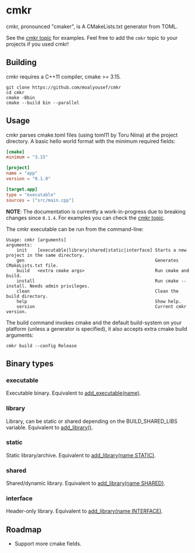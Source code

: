 # cmkr

cmkr, pronounced "cmaker", is A CMakeLists.txt generator from TOML.

See the [cmkr topic](https://github.com/topics/cmkr) for examples. Feel free to add the `cmkr` topic to your projects if you used cmkr!

## Building

cmkr requires a C++11 compiler, cmake >= 3.15.

```
git clone https://github.com/moalyousef/cmkr
cd cmkr
cmake -Bbin
cmake --build bin --parallel
```

## Usage

cmkr parses cmake.toml files (using toml11 by Toru Niina) at the project directory. A basic hello world format with the minimum required fields:

```toml
[cmake]
minimum = "3.15"

[project]
name = "app"
version = "0.1.0"

[target.app]
type = "executable"
sources = ["src/main.cpp"]
```

**NOTE**: The documentation is currently a work-in-progress due to breaking changes since `0.1.4`. For examples you can check the [cmkr topic](https://github.com/topics/cmkr).

The cmkr executable can be run from the command-line:

```
Usage: cmkr [arguments]
arguments:
    init    [executable|library|shared|static|interface] Starts a new project in the same directory.
    gen                                                  Generates CMakeLists.txt file.
    build   <extra cmake args>                           Run cmake and build.
    install                                              Run cmake --install. Needs admin privileges.
    clean                                                Clean the build directory.
    help                                                 Show help.
    version                                              Current cmkr version.
```

The build command invokes cmake and the default build-system on your platform (unless a generator is specified), it also accepts extra cmake build arguments:

```
cmkr build --config Release 
```

## Binary types

### executable

Executable binary. Equivalent to [add_executable(name)](https://cmake.org/cmake/help/latest/command/add_executable.html).

### library

Library, can be static or shared depending on the BUILD_SHARED_LIBS variable. Equivalent to [add_library()](https://cmake.org/cmake/help/latest/command/add_library.html).

### static

Static library/archive. Equivalent to [add_library(name STATIC)](https://cmake.org/cmake/help/latest/command/add_library.html).

### shared

Shared/dynamic library. Equivalent to [add_library(name SHARED)](https://cmake.org/cmake/help/latest/command/add_library.html).

### interface

Header-only library. Equivalent to [add_library(name INTERFACE)](https://cmake.org/cmake/help/latest/command/add_library.html).

## Roadmap

- Support more cmake fields.

